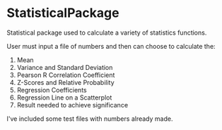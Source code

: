 # StatisticalPackage
Statistical package used to calculate a variety of statistics functions. 

User must input a file of numbers and then can choose to calculate the: 
1. Mean
2. Variance and Standard Deviation
3. Pearson R Correlation Coefficient
4. Z-Scores and Relative Probability
5. Regression Coefficients
6. Regression Line on a Scatterplot
7. Result needed to achieve significance

I've included some test files with numbers already made.
